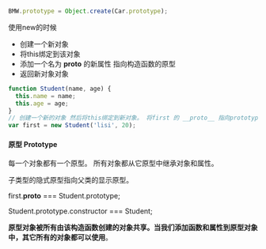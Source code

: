 

```javascript

BMW.prototype = Object.create(Car.prototype);
```



使用new的时候

* 创建一个新对象
* 将this绑定到该对象
* 添加一个名为 __proto__ 的新属性 指向构造函数的原型
* 返回新对象对象

```javascript
function Student(name, age) {
  this.name = name;
  this.age = age;
}
// 创建一个新的对象 然后将this绑定到新对象。 将first 的 __proto__ 指向prototype。 最后将新对象赋值给firt
var first = new Student('lisi', 20);

```



#### 原型 Prototype

每一个对象都有一个原型。 所有对象都从它原型中继承对象和属性。

子类型的隐式原型指向父类的显示原型。

first.__proto__ === Student.prototype;

Student.prototype.constructor === Student;

**原型对象被所有由该构造函数创建的对象共享。当我们添加函数和属性到原型对象中，其它所有的对象都可以使用**。













